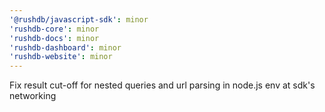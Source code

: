 ```yaml
---
'@rushdb/javascript-sdk': minor
'rushdb-core': minor
'rushdb-docs': minor
'rushdb-dashboard': minor
'rushdb-website': minor
---
```


Fix result cut-off for nested queries and url parsing in node.js env at sdk's networking
